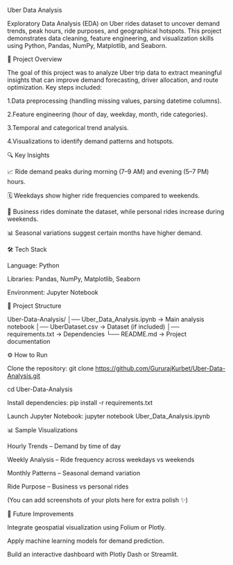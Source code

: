 Uber Data Analysis

Exploratory Data Analysis (EDA) on Uber rides dataset to uncover demand trends, peak hours, ride purposes, and geographical hotspots.
This project demonstrates data cleaning, feature engineering, and visualization skills using Python, Pandas, NumPy, Matplotlib, and Seaborn.

📌 Project Overview

The goal of this project was to analyze Uber trip data to extract meaningful insights that can improve demand forecasting, driver allocation, and route optimization.
Key steps included:

1.Data preprocessing (handling missing values, parsing datetime columns).

2.Feature engineering (hour of day, weekday, month, ride categories).

3.Temporal and categorical trend analysis.

4.Visualizations to identify demand patterns and hotspots.

🔍 Key Insights

📈 Ride demand peaks during morning (7–9 AM) and evening (5–7 PM) hours.

🗓️ Weekdays show higher ride frequencies compared to weekends.

💼 Business rides dominate the dataset, while personal rides increase during weekends.

📊 Seasonal variations suggest certain months have higher demand.

🛠️ Tech Stack

Language: Python

Libraries: Pandas, NumPy, Matplotlib, Seaborn

Environment: Jupyter Notebook

📂 Project Structure

Uber-Data-Analysis/
│── Uber_Data_Analysis.ipynb → Main analysis notebook
│── UberDataset.csv → Dataset (if included)
│── requirements.txt → Dependencies
└── README.md → Project documentation

⚙️ How to Run

Clone the repository:
git clone https://github.com/GururajKurbet/Uber-Data-Analysis.git

cd Uber-Data-Analysis

Install dependencies:
pip install -r requirements.txt

Launch Jupyter Notebook:
jupyter notebook Uber_Data_Analysis.ipynb

📊 Sample Visualizations

Hourly Trends – Demand by time of day

Weekly Analysis – Ride frequency across weekdays vs weekends

Monthly Patterns – Seasonal demand variation

Ride Purpose – Business vs personal rides

(You can add screenshots of your plots here for extra polish ✨)

🚀 Future Improvements

Integrate geospatial visualization using Folium or Plotly.

Apply machine learning models for demand prediction.

Build an interactive dashboard with Plotly Dash or Streamlit.
